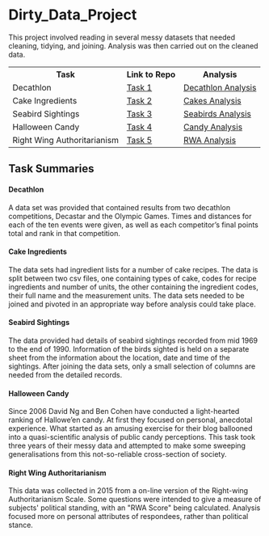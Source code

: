 # Dirty_Data_Project
This project involved reading in several messy datasets that needed cleaning, tidying, and joining. Analysis was then carried out on the cleaned data.

<table>
  <tr>
    <th>Task</th>
    <th>Link to Repo</th>
    <th>Analysis</th>
  </tr>
  <tr>
    <td>Decathlon</td>
    <td><a href="https://github.com/j-pritchard/Dirty_Data_Project/tree/main/task1">Task 1</a></td>
    <td><a href="https://github.com/j-pritchard/Dirty_Data_Project/blob/main/task1/analysis_and_documentation/decathlon.html">Decathlon Analysis</a></td>
  </tr>
  <tr>
    <td>Cake Ingredients</td>
    <td><a href="https://github.com/j-pritchard/Dirty_Data_Project/tree/main/task2">Task 2</a></td>
    <td><a href="https://github.com/j-pritchard/Dirty_Data_Project/blob/main/task2/analysis_and_documentation/cake_ingredients.html">Cakes Analysis</a></td>
  </tr>
  <tr>
    <td>Seabird Sightings</td>
    <td><a href="https://github.com/j-pritchard/Dirty_Data_Project/tree/main/task3">Task 3</a></td>
    <td><a href="https://github.com/j-pritchard/Dirty_Data_Project/blob/main/task3/analysis_and_documentation/seabirds.html">Seabirds Analysis</a></td>
  </tr>
  <tr>
    <td>Halloween Candy</td>
    <td><a href="https://github.com/j-pritchard/Dirty_Data_Project/tree/main/task4">Task 4</a></td>
    <td><a href="https://github.com/j-pritchard/Dirty_Data_Project/blob/main/task4/analysis_and_documentation/halloween_candy.html">Candy Analysis</a></td>
  </tr>
  <tr>
    <td>Right Wing Authoritarianism</td>
    <td><a href="https://github.com/j-pritchard/Dirty_Data_Project/tree/main/task5">Task 5</a></td>
    <td><a href="https://github.com/j-pritchard/Dirty_Data_Project/blob/main/task5/analysis_and_documentation/rwa.html">RWA Analysis</a></td>
  </tr>
</table>

## Task Summaries
#### Decathlon
A data set was provided that contained results from two decathlon competitions, Decastar and the Olympic Games. Times and distances for each of the
ten events were given, as well as each competitor’s final points total and rank in that competition.

#### Cake Ingredients
The data sets had ingredient lists for a number of cake recipes. The data is split between two csv files, one containing types of cake, codes for recipe
ingredients and number of units, the other containing the ingredient codes, their full name and the measurement units. The data sets needed to be joined
and pivoted in an appropriate way before analysis could take place.

#### Seabird Sightings
The data provided had details of seabird sightings recorded from mid 1969 to the end of 1990. Information of the birds sighted is held on a separate
sheet from the information about the location, date and time of the sightings. After joining the data sets, only a small selection of columns are
needed from the detailed records.

#### Halloween Candy
Since 2006 David Ng and Ben Cohen have conducted a light-hearted ranking of Hallowe’en candy. At first they focused on personal, anecdotal experience.
What started as an amusing exercise for their blog ballooned into a quasi-scientific analysis of public candy perceptions. This task took three years
of their messy data and attempted to make some sweeping generalisations from this not-so-reliable cross-section of society.

#### Right Wing Authoritarianism
This data was collected in 2015 from a on-line version of the Right-wing Authoritarianism Scale. Some questions were intended to give a measure of subjects'
political standing, with an "RWA Score" being calculated. Analysis focused more on personal attributes of respondees, rather than political stance.
